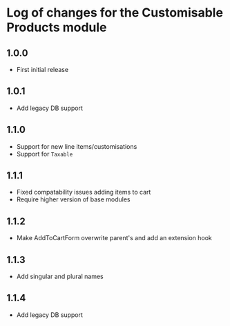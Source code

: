 # Log of changes for the Customisable Products module

## 1.0.0

* First initial release

## 1.0.1

* Add legacy DB support

## 1.1.0

* Support for new line items/customisations
* Support for `Taxable`

## 1.1.1

* Fixed compatability issues adding items to cart
* Require higher version of base modules

## 1.1.2

* Make AddToCartForm overwrite parent's and add an extension hook

## 1.1.3

* Add singular and plural names

## 1.1.4

* Add legacy DB support